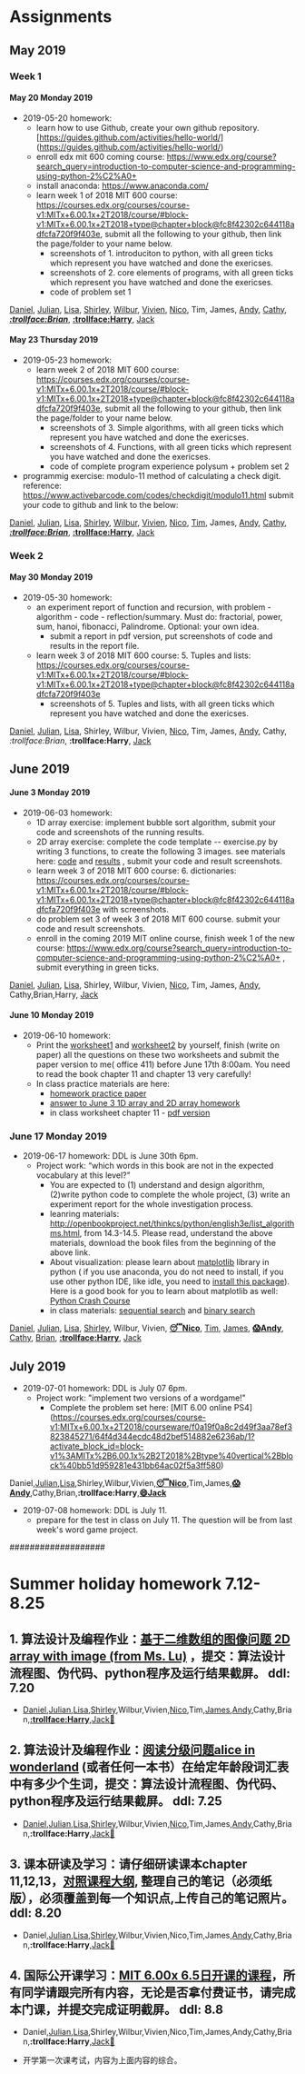 # Assignments
## May 2019
### Week 1
#### May 20 Monday 2019

* 2019-05-20 homework:
  * learn how to use Github, create your own github repository.[https://guides.github.com/activities/hello-world/] (https://guides.github.com/activities/hello-world/)  
  * enroll edx mit 600 coming course: https://www.edx.org/course?search_query=introduction-to-computer-science-and-programming-using-python-2%C2%A0+ 
  * install anaconda: https://www.anaconda.com/ 
  * learn week 1 of 2018 MIT 600 course: https://courses.edx.org/courses/course-v1:MITx+6.00.1x+2T2018/course/#block-v1:MITx+6.00.1x+2T2018+type@chapter+block@fc8f42302c644118adfcfa720f9f403e, submit all the following to your github, then link the page/folder to your name below.
    * screenshots of 1. introduciton to python, with all green ticks which represent you have watched and done the exericses.
    * screenshots of 2. core elements of programs,  with all green ticks which represent you have watched and done the exericses.
    * code of problem set 1  

[Daniel](https://github.com/Yuudachi530/Watchpoint-0522), [Julian](https://github.com/GodspeedyJulian/week1-homework), [Lisa](https://github.com/ZeroxAlone/Homework190520), [Shirley](https://github.com/ShirleyAiko/S2), [Wilbur](https://github.com/WilburXuan/Computer-Science-Homework.git), [Vivien](https://github.com/WeixiaoG/Assignment), [Nico](https://github.com/jby0107/Homework/tree/hw-5.22), Tim, James, [Andy](https://github.com/Loskiz/AS_CS_Homework/tree/master/2019-5-20), [Cathy](https://github.com/CathyYang1118/5.22), [__*:trollface:Brian*__](https://github.com/BrianShan974/Hello-World/tree/assignment1), [**:trollface:Harry**](https://github.com/haoyuF996/AL-cs-homework-May-20-Monday-2019), [Jack](https://github.com/jyd1222/hello-world/tree/master)

#### May 23 Thursday 2019
* 2019-05-23 homework:
  * learn week 2 of 2018 MIT 600 course: https://courses.edx.org/courses/course-v1:MITx+6.00.1x+2T2018/course/#block-v1:MITx+6.00.1x+2T2018+type@chapter+block@fc8f42302c644118adfcfa720f9f403e, submit all the following to your github, then link the page/folder to your name below.
    * screenshots of 3. Simple algorithms, with all green ticks which represent you have watched and done the exericses.
    * screenshots of 4. Functions,  with all green ticks which represent you have watched and done the exericses.
    * code of complete program experience polysum + problem set 2  
 * programmig exercise: modulo-11 method of calculating a check digit. reference:  https://www.activebarcode.com/codes/checkdigit/modulo11.html  submit your code to github and link to the below:

[Daniel](https://github.com/Yuudachi530/Watchpoint-0601), [Julian](https://github.com/GodspeedyJulian/week2/tree/master), [Lisa](https://github.com/ZeroxAlone/homework190523), [Shirley](https://github.com/ShirleyAiko/S2), [Wilbur](https://github.com/WilburXuan/Computer-Science-Homework.git), [Vivien](https://github.com/WeixiaoG/Assignment), [Nico](https://github.com/jby0107/Homework/tree/hw-5.28), [Tim](https://github.com/YulinXing/friendly-octo-robot), James, [Andy](https://github.com/Loskiz/AS_CS_Homework/tree/master/May%2023%20Thursday%202019), [Cathy](https://github.com/CathyYang1118/5.22/tree/5.27-homework), [__*:trollface:Brian*__](https://github.com/BrianShan974/Hello-World/tree/assignment2), [**:trollface:Harry**](https://github.com/haoyuF996/AL-cs-homework-May-23-Monday-2019), [Jack](https://github.com/jyd1222/hello-world/tree/master)

### Week 2
#### May 30 Monday 2019

* 2019-05-30 homework:
  * an experiment report of function and recursion, with problem - algorithm - code - reflection/summary. Must do: fractorial, power, sum, hanoi, fibonacci, Palindrome.   Optional: your own idea.
    *  submit a report in pdf version, put screenshots of code and results in the report file. 
  * learn week 3 of 2018 MIT 600 course: 5. Tuples and lists:  https://courses.edx.org/courses/course-v1:MITx+6.00.1x+2T2018/course/#block-v1:MITx+6.00.1x+2T2018+type@chapter+block@fc8f42302c644118adfcfa720f9f403e 
    * screenshots of 5. Tuples and lists, with all green ticks which represent you have watched and done the exericses.

[Daniel](https://github.com/Yuudachi530/Watchpoint-0601), [Julian](https://github.com/GodspeedyJulian/Week-3-1), [Lisa](https://github.com/ZeroxAlone/homework190530), Shirley, Wilbur, Vivien, [Nico](https://github.com/jby0107/Homework/tree/hw-5.30), Tim, James, [Andy](https://github.com/Loskiz/AS_CS_Homework/tree/master/May%2030%20Monday%202019), Cathy, *:trollface:Brian*, **:trollface:Harry**,  [Jack](https://github.com/jyd1222/hello-world/tree/master)

## June 2019
#### June 3 Monday 2019
* 2019-06-03 homework:
  * 1D array exercise: implement bubble sort algorithm, submit your code and screenshots of the running results. 
  * 2D array exercise: complete the code template -- exercise.py by writing 3 functions, to create the following 3 images. see materials here: [code](./arrays/exercise.py)  and [results](./arrays/resultImg.jpg) , submit your code and result screenshots.
  * learn week 3 of 2018 MIT 600 course: 6. dictionaries:  https://courses.edx.org/courses/course-v1:MITx+6.00.1x+2T2018/course/#block-v1:MITx+6.00.1x+2T2018+type@chapter+block@fc8f42302c644118adfcfa720f9f403e  with screenshots.
  * do problem set 3 of week 3 of 2018 MIT 600 course. submit your code and result screenshots.
  * enroll in the coming 2019 MIT online course, finish week 1 of the new course: https://www.edx.org/course?search_query=introduction-to-computer-science-and-programming-using-python-2%C2%A0+ , submit everything in green ticks. 

[Daniel](https://github.com/Yuudachi530/MIT-exercise-week3), [Julian](https://github.com/GodspeedyJulian/4/blob/master/README.md), [Lisa](https://github.com/ZeroxAlone/190603), Shirley, Wilbur, Vivien, [Nico](https://github.com/jby0107/Homework/tree/hw-6.3), Tim, James, [Andy](https://github.com/Loskiz/AS_CS_Homework/tree/master/June%203%20Monday%202019), Cathy,Brian,Harry, [Jack](https://github.com/jyd1222/hello-world/tree/master)


#### June 10 Monday 2019
* 2019-06-10 homework:
  * Print the [worksheet1](./materials/chapter11+13-wksheet1.pdf) and [worksheet2](./materials/chapter11+13-wksheet2.pdf) by yourself, finish (write on paper) all the questions on these two worksheets and submit the paper version to me( office 411) before June 17th 8:00am. You need to read the book chapter 11 and chapter 13 very carefully! 
  * In class practice materials are here:
    * [homework practice paper](./materials/MITcourseWeek1-2quizpaper+MS.pdf)
    * [answer to June 3 1D array and 2D array homework](./materials/exercise-ans.py)
    * in class worksheet chapter 11  - [pdf version](./materials/PracticeWorksheet1-paper.pdf)

    
### June 17 Monday 2019
* 2019-06-17 homework: DDL is June 30th 6pm. 
    * Project work: “which words in this book are not in the expected vocabulary at this level?”
      * You are expected to (1) understand and design algorithm, (2)write python code to complete the whole project, (3) write an experiment report for the whole investigation process. 
      * leanring materials: http://openbookproject.net/thinkcs/python/english3e/list_algorithms.html, from 14.3-14.5. Please read, understand the above materials, download the book files from the beginning of the above link. 
      * About visualization: please learn about [matplotlib](https://matplotlib.org/) library in python ( if you use anaconda, you do not need to install, if you use other python IDE, like idle, you need to [install this package](https://solarianprogrammer.com/2017/02/25/install-numpy-scipy-matplotlib-python-3-windows/)).    Here is a good book for you to learn about matplotlib as well: [Python Crash Course](http://file.allitebooks.com/20160102/Python%20Crash%20Course.pdf)
      * in class materials: [sequential search](http://interactivepython.org/runestone/static/pythonds/SortSearch/TheSequentialSearch.html) and [binary search](http://interactivepython.org/runestone/static/pythonds/SortSearch/TheBinarySearch.html) 

[Daniel](https://github.com/Yuudachi530/Assignment), [Julian](https://github.com/GodspeedyJulian/6.29/blob/master/world%20count.py), [Lisa](https://github.com/ZeroxAlone/190617), [Shirley](https://github.com/ShirleyAiko/S2), Wilbur, Vivien, [**:sleeping:Nico**](https://github.com/jby0107/Homework/tree/hw-6.17), [Tim](https://github.com/YulinXing/friendly-octo-robot/blob/master/search.py), [James](https://github.com/JamessssLiu/project-and-work-of-ICC-AL-CS-course-James-Liu/tree/master/Linear%20search), [**:scream:Andy**](https://github.com/Loskiz/AS_CS_Homework/tree/master/June%2017%20Monday%202019/Pyroject_AndyZhang_WordCount), [Cathy](https://github.com/CathyYang1118/book-test), [Brian](https://github.com/BrianShan974/Hello-World/tree/binary-search), [**:trollface:Harry**](https://github.com/haoyuF996/AL-cs-homework-June-17-Monday-2019), [Jack](https://github.com/jyd1222/hello-world/blob/master/binary%20and%20linear%20search%20code%206/29/2019/JackJin)

## July 2019
* 2019-07-01 homework: DDL is July 07 6pm. 
  * Project work: "implement two versions of a wordgame!" 
     * Complete the problem set here: [MIT 6.00 online PS4] (https://courses.edx.org/courses/course-v1:MITx+6.00.1x+2T2018/courseware/f0a19f0a8c2d49f3aa78ef3823845271/64f4d344ecdc48d2bef514882e6236ab/1?activate_block_id=block-v1%3AMITx%2B6.00.1x%2B2T2018%2Btype%40vertical%2Bblock%40bb51d959281e431bb64ac02f5a3ff580)

Daniel,[Julian](https://github.com/GodspeedyJulian/7.7),[Lisa](https://github.com/ZeroxAlone/190701new/tree/master),Shirley,Wilbur,Vivien,[**:sleeping:Nico**](https://github.com/jby0107/Homework/tree/hw-7.1),Tim,James,[**:scream:Andy**](https://github.com/Loskiz/AS_CS_Homework/tree/master/July%201%20Monday%202019/ProblemSet4),Cathy,Brian,**:trollface:Harry**,[**:smile:Jack**](https://github.com/jyd1222/Jack-s-homework/blob/master/Word%20game%20playing)

* 2019-07-08 homework: DDL is July 11. 
  * prepare for the test in class on July 11. The question will be from last week's word game project. 

###################
# Summer holiday homework 7.12-8.25 
## 1. 算法设计及编程作业：[基于二维数组的图像问题 2D array with image (from Ms. Lu)](./materials/20190709-Array-2D.pdf) ，提交：算法设计流程图、伪代码、python程序及运行结果截屏。 ddl: 7.20
   * [Daniel](https://github.com/Yuudachi530/summer-q1),[Julian](https://github.com/GodspeedyJulian/7.22),[Lisa](https://github.com/ZeroxAlone/SVHW),[Shirley](https://github.com/ShirleyAiko/S2/tree/SummerHoli),Wilbur,Vivien,[Nico](https://github.com/jby0107/Homework/tree/summer-holiday-hw/Task1),Tim,[James](https://github.com/JamessssLiu/project-and-work-of-ICC-AL-CS-course-James-Liu/tree/master/Summer%20Holiday%20S1/Summer%20Holiday%20HW-2D%20array),[Andy](https://github.com/Loskiz/AS_CS_Homework/tree/master/1_IMAGE),Cathy,Brian,[**:trollface:Harry**](https://github.com/haoyuF996/AL-cs-homework-July-09-2019-2Darray),[Jack:imp:](https://github.com/jyd1222/Jack-s-homework/tree/Summer-holiday-homework-7.12-8.25)

## 2. 算法设计及编程作业：[阅读分级问题alice in wonderland](http://openbookproject.net/thinkcs/python/english3e/list_algorithms.html) (或者任何一本书）在给定年龄段词汇表中有多少个生词，提交：算法设计流程图、伪代码、python程序及运行结果截屏。 ddl: 7.25
   * [Daniel](https://github.com/Yuudachi530/summer-q2),[Julian](https://github.com/GodspeedyJulian/7.25),[Lisa](https://github.com/ZeroxAlone/SVHW2),[Shirley](https://github.com/ShirleyAiko/S2/tree/SummerHoli),Wilbur,Vivien,[Nico](https://github.com/jby0107/Homework/tree/summer-holiday-hw/Task2),Tim,James,[Andy](https://github.com/Loskiz/AS_CS_Homework/tree/master/7.25/Pyroject_AndyZhang_WordCount),Cathy,Brian,**:trollface:Harry**,[Jack:imp:](https://github.com/jyd1222/Jack-s-homework/tree/Summer-holiday-homework-7.12-8.25)
## 3. 课本研读及学习：请仔细研读课本chapter 11,12,13，[对照课程大纲](../syllabus%2Bfiles/502960-2021-syllabus.pdf), 整理自己的笔记（必须纸版），必须覆盖到每一个知识点,上传自己的笔记照片。 ddl: 8.20
   * Daniel,[Julian](https://github.com/GodspeedyJulian/8.20),[Lisa](https://github.com/ZeroxAlone/SVHW4),[Shirley](https://github.com/ShirleyAiko/S2/tree/SummerHoli),Wilbur,Vivien,Nico,Tim,James,[Andy](https://github.com/Loskiz/AS_CS_Homework/tree/master/Summer%203),Cathy,Brian,**:trollface:Harry**,[Jack:imp:](https://github.com/jyd1222/Jack-s-homework/tree/Summer-holiday-homework-7.12-8.25)
## 4. 国际公开课学习：[MIT 6.00x 6.5日开课的课程](https://www.edx.org/course/introduction-to-computer-science-and-programming-using-python-2)，所有同学请跟完所有内容，无论是否拿付费证书，请完成本门课，并提交完成证明截屏。 ddl: 8.8
   * Daniel,[Julian](https://github.com/GodspeedyJulian/8.6),[Lisa](https://github.com/ZeroxAlone/SVHW3),Shirley,Wilbur,Vivien,Nico,Tim,James,Andy,Cathy,Brian,**:trollface:Harry**,[Jack:imp:](https://github.com/jyd1222/Jack-s-homework/tree/Summer-holiday-homework-7.12-8.25)


  * 开学第一次课考试，内容为上面内容的综合。
  
